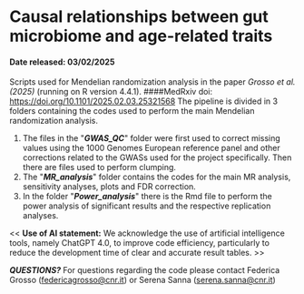 # Causal relationships between gut microbiome and age-related traits
#### Date released: 03/02/2025
Scripts used for Mendelian randomization analysis in the paper *Grosso et al. (2025)* (running on R version 4.4.1).
####MedRxiv doi: https://doi.org/10.1101/2025.02.03.25321568
The pipeline is divided in 3 folders containing the codes used to perform the main Mendelian randomization analysis. 
1. The files in the "***GWAS_QC***" folder were first used to correct missing values using the 1000 Genomes European reference panel and other corrections related to the GWASs used for the project specifically. Then there are files used to perform clumping.
2. The "***MR_analysis***" folder contains the codes for the main MR analysis, sensitivity analyses, plots and FDR correction.
3. In the folder "***Power_analysis***" there is the Rmd file to perform the power analysis of significant results and the respective replication analyses.

<< **Use of AI statement:**
We acknowledge the use of artificial intelligence tools, namely ChatGPT 4.0, to improve code efficiency, particularly to reduce the development time of clear and accurate result tables. >>


***QUESTIONS?*** 
For questions regarding the code please contact Federica Grosso (federicagrosso@cnr.it) or Serena Sanna (serena.sanna@cnr.it)
